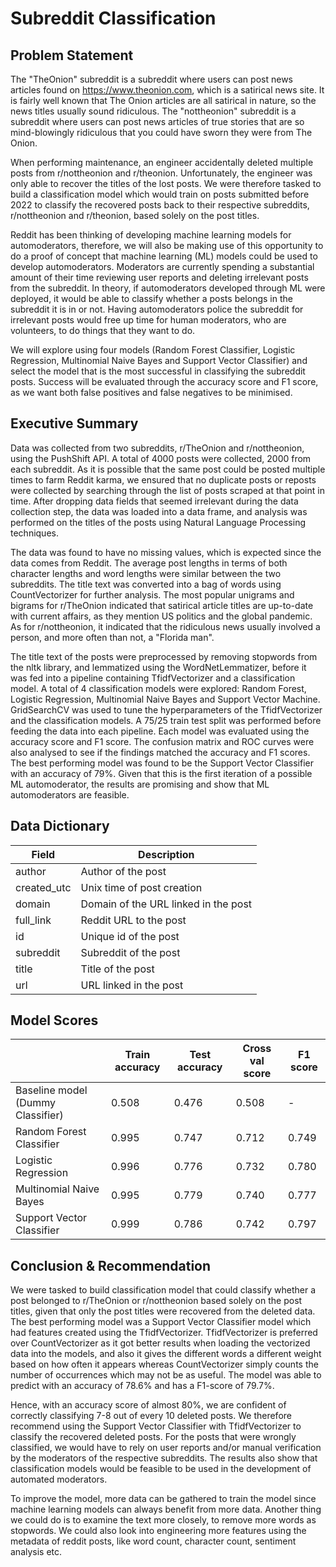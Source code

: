 # Subreddit Classification

Problem Statement
---
The "TheOnion" subreddit is a subreddit where users can post news articles found on https://www.theonion.com, which is a satirical news site. It is fairly well known that The Onion articles are all satirical in nature, so the news titles usually sound ridiculous. The "nottheonion" subreddit is a subreddit where users can post news articles of true stories that are so mind-blowingly ridiculous that you could have sworn they were from The Onion.

When performing maintenance, an engineer accidentally deleted multiple posts from r/nottheonion and r/theonion. Unfortunately, the engineer was only able to recover the titles of the lost posts. We were therefore tasked to build a classification model which would train on posts submitted before 2022 to classify the recovered posts back to their respective subreddits, r/nottheonion and r/theonion, based solely on the post titles.

Reddit has been thinking of developing machine learning models for automoderators, therefore, we will also be making use of this opportunity to do a proof of concept that machine learning (ML) models could be used to develop automoderators. Moderators are currently spending a substantial amount of their time reviewing user reports and deleting irrelevant posts from the subreddit. In theory, if automoderators developed through ML were deployed, it would be able to classify whether a posts belongs in the subreddit it is in or not. Having automoderators police the subreddit for irrelevant posts would free up time for human moderators, who are volunteers, to do things that they want to do.

We will explore using four models (Random Forest Classifier, Logistic Regression, Multinomial Naive Bayes and Support Vector Classifier) and select the model that is the most successful in classifying the subreddit posts. Success will be evaluated through the accuracy score and F1 score, as we want both false positives and false negatives to be minimised.

Executive Summary
---
Data was collected from two subreddits, r/TheOnion and r/nottheonion, using the PushShift API. A total of 4000 posts were collected, 2000 from each subreddit. As it is possible that the same post could be posted multiple times to farm Reddit karma, we ensured that no duplicate posts or reposts were collected by searching through the list of posts scraped at that point in time. After dropping data fields that seemed irrelevant during the data collection step, the data was loaded into a data frame, and analysis was performed on the titles of the posts using Natural Language Processing techniques. 

The data was found to have no missing values, which is expected since the data comes from Reddit. The average post lengths in terms of both character lengths and word lengths were similar between the two subreddits. The title text was converted into a bag of words using CountVectorizer for further analysis. The most popular unigrams and bigrams for r/TheOnion indicated that satirical article titles are up-to-date with current affairs, as they mention US politics and the global pandemic. As for r/nottheonion, it indicated that the ridiculous news usually involved a person, and more often than not, a "Florida man".

The title text of the posts were preprocessed by removing stopwords from the nltk library, and lemmatized using the WordNetLemmatizer, before it was fed into a pipeline containing TfidfVectorizer and a classification model. A total of 4 classification models were explored: Random Forest, Logistic Regression, Multinomial Naive Bayes and Support Vector Machine. GridSearchCV was used to tune the hyperparameters of the TfidfVectorizer and the classification models. A 75/25 train test split was performed before feeding the data into each pipeline. Each model was evaluated using the accuracy score and F1 score. The confusion matrix and ROC curves were also analysed to see if the findings matched the accuracy and F1 scores. The best performing model was found to be the Support Vector Classifier with an accuracy of 79%. Given that this is the first iteration of a possible ML automoderator, the results are promising and show that ML automoderators are feasible.

Data Dictionary
---
| Field       | Description                          |
|-------------|--------------------------------------|
| author      | Author of the post                   |
| created_utc | Unix time of post creation           |
| domain      | Domain of the URL linked in the post |
| full_link   | Reddit URL to the post               |
| id          | Unique id of the post                |
| subreddit   | Subreddit of the post                |
| title       | Title of the post                    |
| url         | URL linked in the post               |

Model Scores
---
|                                   | Train accuracy | Test accuracy | Cross val score | F1 score |
|-----------------------------------|----------------|---------------|-----------------|----------|
| Baseline model (Dummy Classifier) | 0.508          | 0.476         | 0.508           | -        |
| Random Forest Classifier          | 0.995          | 0.747         | 0.712           | 0.749    |
| Logistic Regression               | 0.996          | 0.776         | 0.732           | 0.780    |
| Multinomial Naive Bayes           | 0.995          | 0.779         | 0.740           | 0.777    |
| Support Vector Classifier         | 0.999          | 0.786         | 0.742           | 0.797    |

Conclusion & Recommendation
---
We were tasked to build classification model that could classify whether a post belonged to r/TheOnion or r/nottheonion based solely on the post titles, given that only the post titles were recovered from the deleted data. The best performing model was a Support Vector Classifier model which had features created using the TfidfVectorizer. TfidfVectorizer is preferred over CountVectorizer as it got better results when loading the vectorized data into the models, and also it gives the different words a different weight based on how often it appears whereas CountVectorizer simply counts the number of occurrences which may not be as useful. The model was able to predict with an accuracy of 78.6% and has a F1-score of 79.7%.

Hence, with an accuracy score of almost 80%, we are confident of correctly classifying 7-8 out of every 10 deleted posts. We therefore recommend using the Support Vector Classifier with TfidfVectorizer to classify the recovered deleted posts. For the posts that were wrongly classified, we would have to rely on user reports and/or manual verification by the moderators of the respective subreddits. The results also show that classification models would be feasible to be used in the development of automated moderators.

To improve the model, more data can be gathered to train the model since machine learning models can always benefit from more data. Another thing we could do is to examine the text more closely, to remove more words as stopwords. We could also look into engineering more features using the metadata of reddit posts, like word count, character count, sentiment analysis etc.
